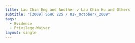 ```yaml
---
title: Lau Chin Eng and Another v Lau Chin Hu and Others
subtitle: "[2009] SGHC 225 / 01\_October\_2009"
tags:
  - Evidence
  - Privilege-Waiver
layout: single
---
```


